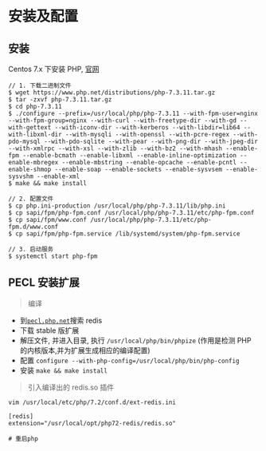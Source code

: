 # 安装及配置

## 安装

Centos 7.x 下安装 PHP, [官网](https://www.php.net/downloads.php)

```
// 1. 下载二进制文件
$ wget https://www.php.net/distributions/php-7.3.11.tar.gz
$ tar -zxvf php-7.3.11.tar.gz
$ cd php-7.3.11
$ ./configure --prefix=/usr/local/php/php-7.3.11 --with-fpm-user=nginx --with-fpm-group=nginx --with-curl --with-freetype-dir --with-gd --with-gettext --with-iconv-dir --with-kerberos --with-libdir=lib64 --with-libxml-dir --with-mysqli --with-openssl --with-pcre-regex --with-pdo-mysql --with-pdo-sqlite --with-pear --with-png-dir --with-jpeg-dir --with-xmlrpc --with-xsl --with-zlib --with-bz2 --with-mhash --enable-fpm --enable-bcmath --enable-libxml --enable-inline-optimization --enable-mbregex --enable-mbstring --enable-opcache --enable-pcntl --enable-shmop --enable-soap --enable-sockets --enable-sysvsem --enable-sysvshm --enable-xml
$ make && make install

// 2. 配置文件
$ cp php.ini-production /usr/local/php/php-7.3.11/lib/php.ini
$ cp sapi/fpm/php-fpm.conf /usr/local/php/php-7.3.11/etc/php-fpm.conf
$ cp sapi/fpm/www.conf /usr/local/php/php-7.3.11/etc/php-fpm.d/www.conf
$ cp sapi/fpm/php-fpm.service /lib/systemd/system/php-fpm.service

// 3. 启动服务
$ systemctl start php-fpm
```

## PECL 安装扩展

> 编译

- 到[`pecl.php.net`](https://pecl.php.net/)搜索 redis
- 下载 stable 版扩展
- 解压文件, 并进入目录, 执行 `/usr/local/php/bin/phpize` (作用是检测 PHP 的内核版本,并为扩展生成相应的编译配置)
- 配置 `configure --with-php-config=/usr/local/php/bin/php-config`
- 安装 `make && make install`

> 引入编译出的 redis.so 插件

```
vim /usr/local/etc/php/7.2/conf.d/ext-redis.ini

[redis]
extension="/usr/local/opt/php72-redis/redis.so"

# 重启php
```
